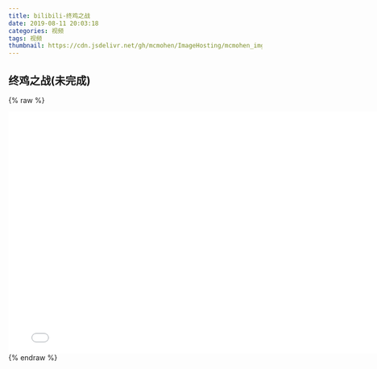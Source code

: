 ```yaml
---
title: bilibili-终鸡之战
date: 2019-08-11 20:03:18
categories: 视频
tags: 视频
thumbnail: https://cdn.jsdelivr.net/gh/mcmohen/ImageHosting/mcmohen_imgtimg.jpg
---
```


## 终鸡之战(未完成)

<!-- more -->

{% raw %}

<iframe src="//player.bilibili.com/player.html?aid=57943602&cid=101122124&page=1" width="780" height="480" frameborder="0" webkitallowfullscreen mozallowfullscreen allowfullscreen></iframe>
{% endraw %}

